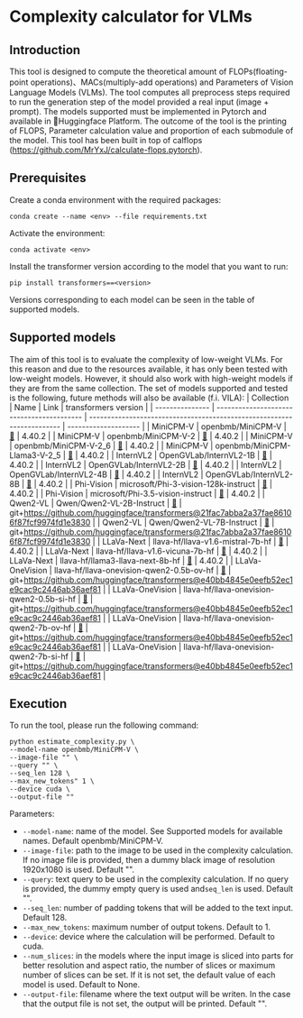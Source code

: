 # Complexity calculator for VLMs

## Introduction
This tool is designed to compute the theoretical amount of FLOPs(floating-point operations)、MACs(multiply-add operations) and Parameters of Vision Language Models (VLMs). The tool computes all preprocess steps required to run the generation step of the model provided a real input (image + prompt). The models supported must be implemented in Pytorch and available in 🤗Huggingface Platform. The outcome of the tool is the printing of FLOPS, Parameter calculation value and proportion of each submodule of the model. This tool has been built in top of calflops (https://github.com/MrYxJ/calculate-flops.pytorch).

## Prerequisites
Create a conda environment with the required packages:
```
conda create --name <env> --file requirements.txt
```

Activate the environment:
```
conda activate <env>
```

Install the transformer version according to the model that you want to run:
```
pip install transformers==<version>
```
Versions corresponding to each model can be seen in the table of supported models.

## Supported models
The aim of this tool is to evaluate the complexity of low-weight VLMs. For this reason and due to the resources available, it has only been tested with low-weight models. However, it should also work with high-weight models if they are from the same collection.
The set of models supported and tested is the following, future methods will also be available (f.i. VILA):
| Collection      | Name                                      | Link                                                                   | transformers version |
| --------------- | ----------------------------------------- | ---------------------------------------------------------------------- | -------------------- |
| MiniCPM-V       | openbmb/MiniCPM-V                         | [🤗](https://huggingface.co/openbmb/MiniCPM-V)                         | 4.40.2               |
| MiniCPM-V       | openbmb/MiniCPM-V-2                       | [🤗](https://huggingface.co/openbmb/MiniCPM-V-2)                       | 4.40.2               |
| MiniCPM-V       | openbmb/MiniCPM-V-2_6                     | [🤗](https://huggingface.co/openbmb/MiniCPM-V-2_6)                     | 4.40.2               |
| MiniCPM-V       | openbmb/MiniCPM-Llama3-V-2_5              | [🤗](https://huggingface.co/openbmb/MiniCPM-Llama3-V-2_5)              | 4.40.2               |
| InternVL2       | OpenGVLab/InternVL2-1B                    | [🤗](https://huggingface.co/OpenGVLab/InternVL2-1B)                    | 4.40.2               |
| InternVL2       | OpenGVLab/InternVL2-2B                    | [🤗](https://huggingface.co/OpenGVLab/InternVL2-2B)                    | 4.40.2               |
| InternVL2       | OpenGVLab/InternVL2-4B                    | [🤗](https://huggingface.co/OpenGVLab/InternVL2-4B)                    | 4.40.2               |
| InternVL2       | OpenGVLab/InternVL2-8B                    | [🤗](https://huggingface.co/OpenGVLab/InternVL2-8B)                    | 4.40.2               |
| Phi-Vision      | microsoft/Phi-3-vision-128k-instruct      | [🤗](https://huggingface.co/microsoft/Phi-3.5-vision-instruct)         | 4.40.2               |
| Phi-Vision      | microsoft/Phi-3.5-vision-instruct         | [🤗](https://huggingface.co/microsoft/Phi-3-vision-128k-instruct)      | 4.40.2               |
| Qwen2-VL        | Qwen/Qwen2-VL-2B-Instruct                 | [🤗](https://huggingface.co/Qwen/Qwen2-VL-2B-Instruct)                 | git+https://github.com/huggingface/transformers@21fac7abba2a37fae86106f87fcf9974fd1e3830 |
| Qwen2-VL        | Qwen/Qwen2-VL-7B-Instruct                 | [🤗](https://huggingface.co/Qwen/Qwen2-VL-7B-Instruct)                 | git+https://github.com/huggingface/transformers@21fac7abba2a37fae86106f87fcf9974fd1e3830 |
| LLaVa-Next      | llava-hf/llava-v1.6-mistral-7b-hf         | [🤗](https://huggingface.co/llava-hf/llava-v1.6-mistral-7b-hf)         | 4.40.2               |
| LLaVa-Next      | llava-hf/llava-v1.6-vicuna-7b-hf          | [🤗](https://huggingface.co/llava-hf/llava-v1.6-vicuna-7b-hf)          | 4.40.2               |
| LLaVa-Next      | llava-hf/llama3-llava-next-8b-hf          | [🤗](https://huggingface.co/llava-hf/llama3-llava-next-8b-hf)          | 4.40.2               |
| LLaVa-OneVision | llava-hf/llava-onevision-qwen2-0.5b-ov-hf | [🤗](https://huggingface.co/llava-hf/llava-onevision-qwen2-0.5b-ov-hf) | git+https://github.com/huggingface/transformers@e40bb4845e0eefb52ec1e9cac9c2446ab36aef81 |
| LLaVa-OneVision | llava-hf/llava-onevision-qwen2-0.5b-si-hf | [🤗](https://huggingface.co/llava-hf/llava-onevision-qwen2-0.5b-si-hf) | git+https://github.com/huggingface/transformers@e40bb4845e0eefb52ec1e9cac9c2446ab36aef81 |
| LLaVa-OneVision | llava-hf/llava-onevision-qwen2-7b-ov-hf   | [🤗](https://huggingface.co/llava-hf/llava-onevision-qwen2-7b-ov-hf)   | git+https://github.com/huggingface/transformers@e40bb4845e0eefb52ec1e9cac9c2446ab36aef81 |
| LLaVa-OneVision | llava-hf/llava-onevision-qwen2-7b-si-hf   | [🤗](https://huggingface.co/llava-hf/llava-onevision-qwen2-7b-si-hf)   | git+https://github.com/huggingface/transformers@e40bb4845e0eefb52ec1e9cac9c2446ab36aef81 |

## Execution
To run the tool, please run the following command:
```
python estimate_complexity.py \
--model-name openbmb/MiniCPM-V \
--image-file "" \
--query "" \
--seq_len 128 \
--max_new_tokens" 1 \
--device cuda \
--output-file ""
```

Parameters:
* `--model-name`: name of the model. See Supported models for available names. Default openbmb/MiniCPM-V.
* `--image-file`: path to the image to be used in the complexity calculation. If no image file is provided, then a dummy black image of resolution 1920x1080 is used. Default "".
* `--query`: text query to be used in the complexity calculation. If no query is provided, the dummy empty query is used and`seq_len` is used. Default "".
* `--seq_len`: number of padding tokens that will be added to the text input. Default 128.
* `--max_new_tokens`: maximum number of output tokens. Default to 1.
* `--device`: device where the calculation will be performed. Default to cuda.
* `--num_slices`: in the models where the input image is sliced into parts for better resolution and aspect ratio, the number of slices or maximum number of slices can be set. If it is not set, the default value of each model is used. Default to None.
* `--output-file`: filename where the text output will be writen. In the case that the output file is not set, the output will be printed. Default "".

